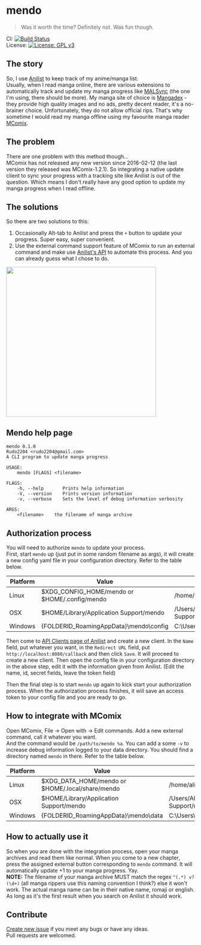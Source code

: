 # mendo
> Was it worth the time? Definitely not. Was fun though.

CI: [![Build Status](https://github.com/Rudo2204/mendo/workflows/CI/badge.svg)](https://github.com/Rudo2204/mendo/actions)\
License: [![License: GPL v3](https://img.shields.io/badge/License-GPLv3-blue.svg)](https://www.gnu.org/licenses/gpl-3.0)

## The story
So, I use [Anilist](https://anilist.co/) to keep track of my anime/manga list.\
Usually, when I read manga online, there are various extensions to automatically track and update my manga progress like [MALSync](https://github.com/MALSync/MALSync) (the one I'm using, there should be more). My manga site of choice is [Mangadex](https://mangadex.org/) - they provide high quality images and no ads, pretty decent reader, it's a no-brainer choice. Unfortunately, they do not allow official rips. That's why sometime I would read my manga offline using my favourite manga reader [MComix](https://sourceforge.net/projects/mcomix/).

## The problem
There are one problem with this method though...\
MComix has not released any new version since 2016-02-12 (the last version they released was MComix-1.2.1). So integrating a native update client to sync your progress with a tracking site like Anilist is out of the question. Which means I don't really have any good option to update my manga progress when I read offline.

## The solutions
So there are two solutions to this:
1. Occasionally Alt-tab to Anilist and press the `+` button to update your progress. Super easy, super convenient.
2. Use the external command support feature of MComix to run an external command and make use [Anilist's API](https://anilist.github.io/ApiV2-GraphQL-Docs/) to automate this process. And you can already guess what I chose to do.

<img src="https://i.imgur.com/ZfwMZZe.png" width="400" height="400">

## Mendo help page
```
mendo 0.1.0
Rudo2204 <rudo2204@gmail.com>
A CLI program to update manga progress

USAGE:
    mendo [FLAGS] <filename>

FLAGS:
    -h, --help       Prints help information
    -V, --version    Prints version information
    -v, --verbose    Sets the level of debug information verbosity

ARGS:
    <filename>    the filename of manga archive
```

## Authorization process
You will need to authorize `mendo` to update your process.\
First, start `mendo` up (just put in some random filename as args), it will create a new config yaml file in your configuration directory. Refer to the table below.

| Platform | Value                                         | Example                                        |
|----------|-----------------------------------------------|------------------------------------------------|
| Linux    | $XDG_CONFIG_HOME/mendo or $HOME/.config/mendo | /home/alice/.config/mendo                      |
| OSX      | $HOME/Library/Application Support/mendo       | /Users/Alice/Library/Application Support/mendo |
| Windows  | {FOLDERID_RoamingAppData}\mendo\config        | C:\Users\Alice\AppData\Roaming\mendo\config    |

Then come to [API Clients page of Anilist](https://anilist.co/settings/developer) and create a new client.
In the `Name` field, put whatever you want, in the `Redirect URL` field, put `http://localhost:8080/callback` and then click `Save`. It will proceed to create a new client.
Then open the config file in your configuration directory in the above step, edit it with the information given from Anilist. (Edit the name, id, secret fields, leave the token field)

Then the final step is to start `mendo` up again to kick start your authorization process. When the authorization process finishes, it will save an access token to your config file and you are ready to go.

## How to integrate with MComix
Open MComix, File -> Open with -> Edit commands. Add a new external command, call it whatever you want.\
And the command would be `/path/to/mendo %a`. You can add a some `-v` to increase debug information logged to your data directory. You should find a directory named `mendo` in there. Refer to the table below.

| Platform | Value                                            | Example                                        |
|----------|--------------------------------------------------|------------------------------------------------|
| Linux    | $XDG_DATA_HOME/mendo or $HOME/.local/share/mendo | /home/alice/.local/share/mendo                 |
| OSX      | $HOME/Library/Application Support/mendo          | /Users/Alice/Library/Application Support/mendo |
| Windows  | {FOLDERID_RoamingAppData}\mendo\data             | C:\Users\Alice\AppData\Roaming\mendo\data      |

## How to actually use it
So when you are done with the integration process, open your manga archives and read them like normal. When you come to a new chapter, press the assigned external button corresponding to `mendo` command. It will automatically update +1 to your manga progress. Yay.\
**NOTE:** The filename of your manga archive MUST match the regex `^(.*) v?(\d+)` (all manga rippers use this naming convention I think?) else it won't work. The actual manga name can be in their native name, romaji or english. As long as it's the first result when you search on Anilist it should work.

## Contribute
[Create new issue](https://github.com/Rudo2204/rtend/issues) if you meet any bugs or have any ideas.\
Pull requests are welcomed.
